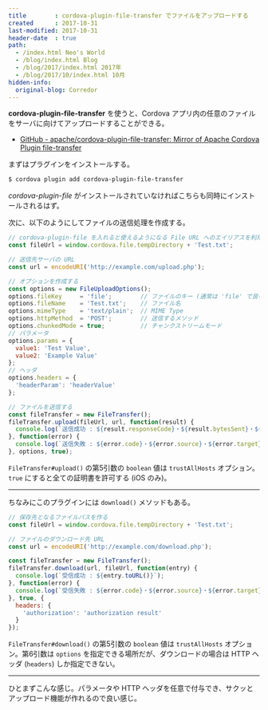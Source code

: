 ```yaml
---
title        : cordova-plugin-file-transfer でファイルをアップロードする
created      : 2017-10-31
last-modified: 2017-10-31
header-date  : true
path:
  - /index.html Neo's World
  - /blog/index.html Blog
  - /blog/2017/index.html 2017年
  - /blog/2017/10/index.html 10月
hidden-info:
  original-blog: Corredor
---
```


__cordova-plugin-file-transfer__ を使うと、Cordova アプリ内の任意のファイルをサーバに向けてアップロードすることができる。

- [GitHub - apache/cordova-plugin-file-transfer: Mirror of Apache Cordova Plugin file-transfer](https://github.com/apache/cordova-plugin-file-transfer)

まずはプラグインをインストールする。

```bash
$ cordova plugin add cordova-plugin-file-transfer
```

_cordova-plugin-file_ がインストールされていなければこちらも同時にインストールされるはず。

次に、以下のようにしてファイルの送信処理を作成する。

```javascript
// cordova-plugin-file を入れると使えるようになる File URL へのエイリアスを利用し、送信したいファイルを特定する
const fileUrl = window.cordova.file.tempDirectory + 'Test.txt';

// 送信先サーバの URL
const url = encodeURI('http://example.com/upload.php');

// オプションを作成する
const options = new FileUploadOptions();
options.fileKey     = 'file';        // ファイルのキー (通常は 'file' で良い)
options.fileName    = 'Test.txt';    // ファイル名
options.mimeType    = 'text/plain';  // MIME Type
options.httpMethod  = 'POST';        // 送信するメソッド
options.chunkedMode = true;          // チャンクストリームモード
// パラメータ
options.params = {
  value1: 'Test Value',
  value2: 'Example Value'
};
// ヘッダ
options.headers = {
  'headerParam': 'headerValue'
};

// ファイルを送信する
const fileTransfer = new FileTransfer();
fileTransfer.upload(fileUrl, url, function(result) {
  console.log(`送信成功 : ${result.responseCode}・${result.bytesSent}・${result.response}`);
}, function(error) {
  console.log(`送信失敗 : ${error.code}・${error.source}・${error.target}`);
}, options, true);
```

`FileTransfer#upload()` の第5引数の `boolean` 値は `trustAllHosts` オプション。`true` にすると全ての証明書を許可する (iOS のみ)。

---

ちなみにこのプラグインには `download()` メソッドもある。

```javascript
// 保存先となるファイルパスを作る
const fileUrl = window.cordova.file.tempDirectory + 'Test.txt';

// ファイルのダウンロード先 URL
const url = encodeURI('http://example.com/download.php');

const fileTransfer = new FileTransfer();
fileTransfer.download(url, fileUrl, function(entry) {
  console.log(`受信成功 : ${entry.toURL()}`);
}, function(error) {
  console.log(`受信失敗 : ${error.code}・${error.source}・${error.target}`);
}, true, {
  headers: {
    'authorization': 'authorization result'
  }
});
```

`FileTransfer#download()` の第5引数の `boolean` 値は `trustAllHosts` オプション。第6引数は `options` を指定できる場所だが、ダウンロードの場合は HTTP ヘッダ (`headers`) しか指定できない。

---

ひとまずこんな感じ。パラメータや HTTP ヘッダを任意で付与でき、サクッとアップロード機能が作れるので良い感じ。
